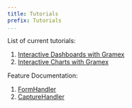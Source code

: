 ```yaml
---
title: Tutorials
prefix: Tutorials
...
```


List of current tutorials:

1. [Interactive Dashboards with Gramex](./interactive_dashboards/1_building_interactive_dashboards.md)
2. [Interactive Charts with Gramex](./interactive_dashboards/2_creating_interactive_charts.md)


Feature Documentation:

1. [FormHandler](formhandler.md)
2. [CaptureHandler](capturehandler.md)

